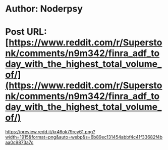 # Author: Noderpsy
# Post URL: [https://www.reddit.com/r/Superstonk/comments/n9m342/finra_adf_today_with_the_highest_total_volume_of/](https://www.reddit.com/r/Superstonk/comments/n9m342/finra_adf_today_with_the_highest_total_volume_of/)


https://preview.redd.it/kr46ok79rcy61.png?width=1915&format=png&auto=webp&s=6b89ec131454abbf4c41f33682f4baa0c9873a7c